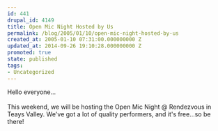 ```yaml
---
id: 441
drupal_id: 4149
title: Open Mic Night Hosted by Us
permalink: /blog/2005/01/10/open-mic-night-hosted-by-us
created_at: 2005-01-10 07:31:00.000000000 Z
updated_at: 2014-09-26 19:10:28.000000000 Z
promoted: true
state: published
tags:
- Uncategorized
---
```

Hello everyone...
<br />
<br />This weekend, we will be hosting the Open Mic Night @ Rendezvous in Teays Valley. We've got a lot of quality performers, and it's free...so be there!
